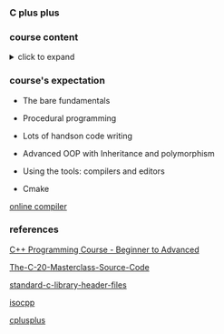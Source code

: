 ### C plus plus 

### course content

<details><summary>click to expand</summary>
<p>

- Introduction

**Chapter 1: Setting up the tools**
- [Tools](/C++/sub2)
- [Installing C++ Compilers on Windows](/C++/sub3)
- [Installing VS Code on Windows](/C++/sub3)
- [Configuring Visual Studio Code for C++ on Windows](/C++/sub3)
- [Installing C++ Compilers on Linux](/C++/sub4)
- [Installing Visual Studio Code on Linux](/C++/sub4)
- [Configuring Visual Studio Code for C++ on Linux](/C++/sub4)
- [Installing C++ Compilers on MacOs](/C++/sub5)
- [Installing Visual Studio Code on MacOs](/C++/sub5)
- [Configuring Visual Studio Code for C++ on MacOs](/C++/sub5)
- [Online Compilers](/C++/sub6)

**Chapter 2: Diving in**
- [Your First C++ Program](/C++/sub7)
- [Comments](/C++/sub8)
- [Errors and Warnings](/C++/sub9)
- [Statements and Functions](/C++/sub10)
- [Data input and output](/C++/sub11)
- [C++ Program Execution Model](/C++/sub12)
- [C++ core language Vs Standard library Vs STL](/C++/sub13)

**Chapter 3: Variables and data types**
- [Variables and data types Introduction](/C++/sub14)
- [Number Systems](/C++/sub15)
- [Integer types : Decimals and Integers](/C++/sub16)
- [Integer Modifiers](/C++/sub17)
- [Fractional Numbers](/C++/sub18)
- [Booleans](/C++/sub19)
- [Characters And Text](/C++/sub20)
- [Auto](/C++/sub21)
- [Assignments](/C++/sub22)
- Variables and data types summary

**Chapter 4: Operations on Data**
- [Introduction on Data operations](/C++/sub23)
- [Basic Operations](/C++/sub23)
- [Precedence and Associativity](/C++/sub24)
- [Prefix/Postfix Increment & Decrement](/C++/sub25)
- [Compound Assignment Operators](/C++/sub26)
- [Relational Operators](/C++/sub27)
- [Logical Operators](/C++/sub28)
- [Output formatting](/C++/sub29)
- [Numeric Limits](/C++/sub30)
- [Math Functions](/C++/sub31)
- [Weird Integral Types](/C++/sub32)
- Data Operations Summary

**Chapter 5: Flow Control**
- [Flow Control Introduction](/C++/sub33)
- [If Statements](/C++/sub34)
- [Else If](/C++/sub35)
- [Switch](/C++/sub36)
- [Ternary Operators](/C++/sub37)
- Flow Control Summary

**Chapter 6: Loops**
- [Loops Introduction](/C++/sub38)
- [For Loop](/C++/sub39)
- [While Loop](/C++/sub40)
- [Do While Loop](/C++/sub41)

**Chapter 7: Arrays**
- [Introduction to Arrays](/C++/sub42)
- [Declaring and using arrays](/C++/sub43)
- [Size of an array](/C++/sub44)
- [Arrays of characters](/C++/sub45)
- [Array Bounds](/C++/sub46)

**Chapter 8: Pointers**
- [Introduction to Pointers](/C++/sub47)
- [Declaring and using pointers](/C++/sub48)
- [Pointer to char](/C++/sub49)
- [Program Memory Map Revisited](/C++/sub50)
- [Dynamic Memory Allocation](/C++/sub51)
- [Dangling Pointers](/C++/sub52)
- [When new Fails](/C++/sub52)
- [Null Pointer Safety](/C++/sub53)
- [Memory Leaks](/C++/sub54)
- [Dynamically allocated arrays](/C++/sub55)

**Chapter 9: References**
- [Introduction to References](/C++/sub58)
- [Declaring and using references](/C++/sub59)
- [Comparing pointers and references](/C++/sub60)
- [References and const](/C++/sub61)

**Chapter 10: Character Manipulation and Strings**
- [Introduction to Strings](/C++/sub61)
- [Character Manipulation](/C++/sub63)
- [C-string manipulation](/C++/sub64)
- [C-String concatenation and copy](/C++/sub65)
- [Introducing std::string](/C++/sub66)
- [Declaring and using std::string](/C++/sub67)

**Chapter 11: Functions**
- The One Definition Rule
- First Hand on C++ Functions
- Function Declaration and Function Definitions
- Multiple Files - Compilation Model Revisited
- Pass by value
- Pass by pointer
- Pass by reference

**Chapter 12: Getting Things out of functions**
- Introduction to getting things out of functions
- Input and output parameters
- Returning from functions by value

**Chapter 13: Function Overloading**
- Function Overloading Introduction
- Overloading with different parameters

**Chapter 14: Lambda functions**
- Intro to Lambda Functions
- Declaring and using lambda functions
- Capture lists
- Capture all in context
- Summary

**Chapter 15: Function Templates**
- Intro to function templates
- Trying out function templates
- Template type deduction and explicit arguments
- Template parameters by reference
- Template specialization

**Chapter 16: C++20 Concepts Crash course**
- Intro to C++20 Concepts
- Using C++20 Concepts
- Building your own C++20 Concepts
- Zooming in on the requires clause
- Combining C++20 Concepts
- C++20 Concepts and auto

**Chapter 17: Classes**
- Intro to classes
- Your First Class
- C++ Constructors
- Defaulted constructors
- Setters and Getters
- Class Across Multiple Files
- Arrow pointer call notation
- Destructors
- Order of Constructor Destructor Calls
- The this Pointer
- struct
- Size of objects

**Chapter 18: Inheritance**
- Introduction to Inheritance
- First try on Inheritance
- Protected members
- Base class access specifiers : Zooming in
- Closing in on Private Inheritance
- Resurrecting Members Back in Context
- Default Constructors with Inheritance
- Custom Constructors With Inheritance
- Copy Constructors with Inheritance
- Inheriting Base Constructors
- Inheritance and Destructors
- Reused Symbols in Inheritance

**Chapter 19: Polymorphism**
- Introduction to Polymorphism
- Static Binding with Inheritance
- Dynamic binding with virtual functions
- Size of polymorphic objects and slicing
- Polymorphic objects stored in collections (array)
- Override
- Overloading, overriding and function hiding
- Inheritance and Polymorphism at different levels
- Inheritance and polymorphism with static members
- Final
- Virtual functions with default arguments
- Virtual Destructors
- Dynamic casts
- Polymorphic Functions and Destructors
- Pure virtual functions and abstract classes
- Abstract Classes as Interfaces
</p>
</details>

### course's expectation

- The bare fundamentals

- Procedural programming

- Lots of handson code writing

- Advanced OOP with Inheritance and polymorphism

- Using the tools: compilers and editors

- Cmake

[online compiler](https://wandbox.org/)

### references

[C++ Programming Course - Beginner to Advanced](https://www.youtube.com/watch?v=8jLOx1hD3_o)

[The-C-20-Masterclass-Source-Code](https://github.com/rutura/The-C-20-Masterclass-Source-Code)

[standard-c-library-header-files](https://www.ibm.com/docs/en/xl-c-and-cpp-aix/13.1.2?topic=reference-standard-c-library-header-files)

[isocpp](https://isocpp.org/)

[cplusplus](https://cplusplus.com/)
